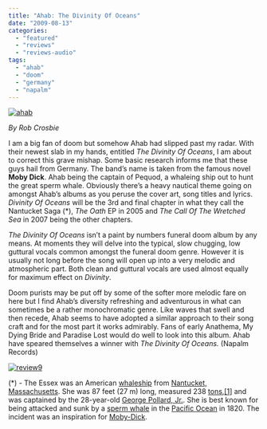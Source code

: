 ```yaml
---
title: "Ahab: The Divinity Of Oceans"
date: "2009-08-13"
categories: 
  - "featured"
  - "reviews"
  - "reviews-audio"
tags: 
  - "ahab"
  - "doom"
  - "germany"
  - "napalm"
---
```


[![ahab](http://www.hellbound.ca/wp-content/uploads/2009/08/ahab.jpg "ahab")](http://www.hellbound.ca/wp-content/uploads/2009/08/ahab.jpg)

_By Rob Crosbie_

I am a big fan of doom but somehow Ahab had slipped past my radar. With their newest slab in my hands, entitled _The Divinity Of Oceans_, I am about to correct this grave mishap. Some basic research informs me that these guys hail from Germany. The band’s name is taken from the famous novel **Moby Dick**. Ahab being the captain of Pequod, a whaleing ship out to hunt the great sperm whale. Obviously there’s a heavy nautical theme going on amongst Ahab’s albums as you peruse the cover art, song titles and lyrics. _Divinity Of Oceans_ will be the 3rd and final chapter in what they call the Nantucket Saga (\*), _The Oath_ EP in 2005 and _The Call Of The Wretched Sea_ in 2007 being the other chapters.

_The Divinity Of Oceans_ isn’t a paint by numbers funeral doom album by any means. At moments they will delve into the typical, slow chugging, low guttural vocals common amongst the funeral doom genre. However it is usually not long before the song will open up into a very melodic and atmospheric part. Both clean and guttural vocals are used almost equally for maximum effect on _Divinity_.

Doom purists may be put off by some of the softer more melodic fare on here but I find Ahab’s diversity refreshing and adventurous in what can sometimes be a rather monochromatic genre. Like waves that swell and then recede, Ahab seems to have adopted a similar approach to their song craft and for the most part it works admirably. Fans of early Anathema, My Dying Bride and Paradise Lost would do well to look into this album. Ahab have speared themselves a winner with _The Divinity Of Oceans._ (Napalm Records)

[![review9](http://www.hellbound.ca/wp-content/uploads/2009/05/review9.png "review9")](http://www.hellbound.ca/wp-content/uploads/2009/05/review9.png)

(\*) - The Essex was an American [whaleship](http://en.wikipedia.org/wiki/Whaler) from [Nantucket, Massachusetts](http://en.wikipedia.org/wiki/Nantucket,_Massachusetts). She was 87 feet (27 m) long, measured 238 [tons](http://en.wikipedia.org/wiki/Tonnage),[\[1\]](http://en.wikipedia.org/wiki/Essex_%28whaleship%29#cite_note-0%23cite_note-0) and was captained by the 28-year-old [George Pollard, Jr.](http://en.wikipedia.org/wiki/George_Pollard,_Jr.). She is best known for being attacked and sunk by a [sperm whale](http://en.wikipedia.org/wiki/Sperm_whale) in the [Pacific Ocean](http://en.wikipedia.org/wiki/Pacific_Ocean) in 1820. The incident was an inspiration for [Moby-Dick](http://en.wikipedia.org/wiki/Moby-Dick).
